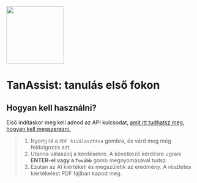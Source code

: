 <img src="https://github.com/user-attachments/assets/448a8393-ec01-4049-8441-7296b4860bd9" width="150" height="150" />

# TanAssist: tanulás első fokon
## Hogyan kell használni?
Első indításkor meg kell adnod az API kulcsodat, [amit itt tudhatsz meg, hogyan kell megszerezni.](https://github.com/matepazy/tanassist/blob/main/SETUP.md#%C3%ADgy-szerezd-meg-az-api-kulcsodat)

> 1.  Nyomj rá a `PDF kiválasztása` gombra, és várd meg még feldolgozza azt.
> 2.  Utánna válaszolj a kérdésekre. A következő kérdésre ugrani **ENTER-el vagy a `Tovább`** gomb megnyomásával tudsz.
> 3.  Ezután az AI kiértékeli és megszületik az eredmény. A részletes kiértékelést PDF fájlban kapod meg.
